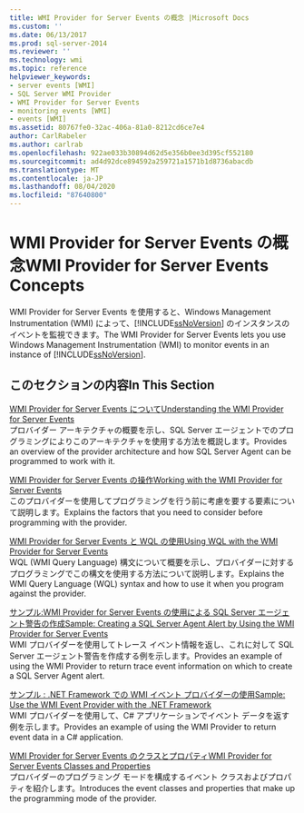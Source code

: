 ```yaml
---
title: WMI Provider for Server Events の概念 |Microsoft Docs
ms.custom: ''
ms.date: 06/13/2017
ms.prod: sql-server-2014
ms.reviewer: ''
ms.technology: wmi
ms.topic: reference
helpviewer_keywords:
- server events [WMI]
- SQL Server WMI Provider
- WMI Provider for Server Events
- monitoring events [WMI]
- events [WMI]
ms.assetid: 80767fe0-32ac-406a-81a0-8212cd6ce7e4
author: CarlRabeler
ms.author: carlrab
ms.openlocfilehash: 922ae033b30894d62d5e356b0ee3d395cf552180
ms.sourcegitcommit: ad4d92dce894592a259721a1571b1d8736abacdb
ms.translationtype: MT
ms.contentlocale: ja-JP
ms.lasthandoff: 08/04/2020
ms.locfileid: "87640800"
---
```

# <a name="wmi-provider-for-server-events-concepts"></a><span data-ttu-id="3976c-102">WMI Provider for Server Events の概念</span><span class="sxs-lookup"><span data-stu-id="3976c-102">WMI Provider for Server Events Concepts</span></span>
  <span data-ttu-id="3976c-103">WMI Provider for Server Events を使用すると、Windows Management Instrumentation (WMI) によって、[!INCLUDE[ssNoVersion](../../includes/ssnoversion-md.md)] のインスタンスのイベントを監視できます。</span><span class="sxs-lookup"><span data-stu-id="3976c-103">The WMI Provider for Server Events lets you use Windows Management Instrumentation (WMI) to monitor events in an instance of [!INCLUDE[ssNoVersion](../../includes/ssnoversion-md.md)].</span></span>  
  
## <a name="in-this-section"></a><span data-ttu-id="3976c-104">このセクションの内容</span><span class="sxs-lookup"><span data-stu-id="3976c-104">In This Section</span></span>  
 [<span data-ttu-id="3976c-105">WMI Provider for Server Events について</span><span class="sxs-lookup"><span data-stu-id="3976c-105">Understanding the WMI Provider for Server Events</span></span>](understanding-the-wmi-provider-for-server-events.md)  
 <span data-ttu-id="3976c-106">プロバイダー アーキテクチャの概要を示し、SQL Server エージェントでのプログラミングによりこのアーキテクチャを使用する方法を概説します。</span><span class="sxs-lookup"><span data-stu-id="3976c-106">Provides an overview of the provider architecture and how SQL Server Agent can be programmed to work with it.</span></span>  
  
 [<span data-ttu-id="3976c-107">WMI Provider for Server Events の操作</span><span class="sxs-lookup"><span data-stu-id="3976c-107">Working with the WMI Provider for Server Events</span></span>](working-with-the-wmi-provider-for-server-events.md)  
 <span data-ttu-id="3976c-108">このプロバイダーを使用してプログラミングを行う前に考慮を要する要素について説明します。</span><span class="sxs-lookup"><span data-stu-id="3976c-108">Explains the factors that you need to consider before programming with the provider.</span></span>  
  
 [<span data-ttu-id="3976c-109">WMI Provider for Server Events と WQL の使用</span><span class="sxs-lookup"><span data-stu-id="3976c-109">Using WQL with the WMI Provider for Server Events</span></span>](using-wql-with-the-wmi-provider-for-server-events.md)  
 <span data-ttu-id="3976c-110">WQL (WMI Query Language) 構文について概要を示し、プロバイダーに対するプログラミングでこの構文を使用する方法について説明します。</span><span class="sxs-lookup"><span data-stu-id="3976c-110">Explains the WMI Query Language (WQL) syntax and how to use it when you program against the provider.</span></span>  
  
 [<span data-ttu-id="3976c-111">サンプル:WMI Provider for Server Events の使用による SQL Server エージェント警告の作成</span><span class="sxs-lookup"><span data-stu-id="3976c-111">Sample: Creating a SQL Server Agent Alert by Using the WMI Provider for Server Events</span></span>](sample-creating-a-sql-server-agent-alert-with-the-wmi-provider.md)  
 <span data-ttu-id="3976c-112">WMI プロバイダーを使用してトレース イベント情報を返し、これに対して SQL Server エージェント警告を作成する例を示します。</span><span class="sxs-lookup"><span data-stu-id="3976c-112">Provides an example of using the WMI Provider to return trace event information on which to create a SQL Server Agent alert.</span></span>  
  
 [<span data-ttu-id="3976c-113">サンプル : .NET Framework での WMI イベント プロバイダーの使用</span><span class="sxs-lookup"><span data-stu-id="3976c-113">Sample: Use the WMI Event Provider with the .NET Framework</span></span>](sample-using-the-wmi-event-provider-with-the-net-framework.md)  
 <span data-ttu-id="3976c-114">WMI プロバイダーを使用して、C# アプリケーションでイベント データを返す例を示します。</span><span class="sxs-lookup"><span data-stu-id="3976c-114">Provides an example of using the WMI Provider to return event data in a C# application.</span></span>  
  
 [<span data-ttu-id="3976c-115">WMI Provider for Server Events のクラスとプロパティ</span><span class="sxs-lookup"><span data-stu-id="3976c-115">WMI Provider for Server Events Classes and Properties</span></span>](wmi-provider-for-server-events-classes-and-properties.md)  
 <span data-ttu-id="3976c-116">プロバイダーのプログラミング モードを構成するイベント クラスおよびプロパティを紹介します。</span><span class="sxs-lookup"><span data-stu-id="3976c-116">Introduces the event classes and properties that make up the programming mode of the provider.</span></span>  
  
  
